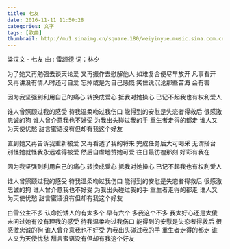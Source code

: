```yaml
---
title: 七友
date: 2016-11-11 11:50:28
categories: 文字
tags: [歌曲]
thumbnail: http://mu1.sinaimg.cn/square.180/weiyinyue.music.sina.com.cn/wpp_cover/580369.jpg
---
```

梁汉文 - 七友
曲 : 雷颂德 词：林夕

为了她又再勉强去谈天论爱
又再振作去慰解他人
如难复合便尽早放开
凡事看开
又再讲没有情人时还可自爱
忘掉或是为自己感慨
笑住说沉沦那些苦海
会有害

因为我坚强到利用自己的痛心
转换成爱心
抵我对她操心
已记不起我也有权利爱人

谁人曾照顾过我的感受
待我温柔吻过我伤口
能得到的安慰是失恋者得救后
很感激忠诚的狗
谁人曾介意我也不好受
为我出头碰过我的手
重生者走得的都走
谁人又为天使忧愁
甜言蜜语没有但却有我这个好友

直到她又再告诉我重新被爱
又再看透了我的将来
完成任务后大可喝采
无谓搭台
别怪她就怪我永远难得被爱
然后自虐地赞她可爱
往日最彷徨那刻
好彩有我在

因为我坚强到利用自己的痛心
转换成爱心
抵我对她操心
已记不起我也有权利爱人

谁人曾照顾过我的感受
待我温柔吻过我伤口
能得到的安慰是失恋者得救后
很感激忠诚的狗
谁人曾介意我也不好受
为我出头碰过我的手
重生者走得的都走
谁人又为天使忧愁
甜言蜜语没有但却有我这个好友

白雪公主不多
认命扮矮人的有太多个
早有六个
多我这个不多
我太好心还是太傻
未问过她有没有理我的感受
待我温柔吻过我伤口
能得到的安慰是失恋者得救后
很感激忠诚的狗
谁人曾介意我也不好受
为我出头碰过我的手
重生者走得的都走
谁人又为天使忧愁
甜言蜜语没有但却有我这个好友